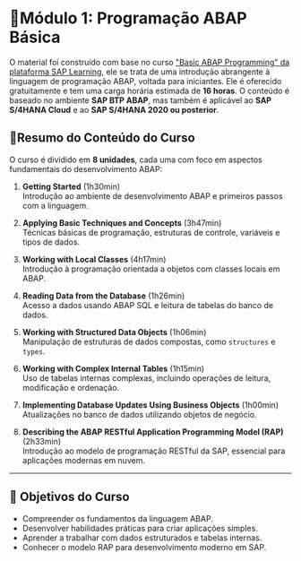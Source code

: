 # 🔹Módulo 1: Programação ABAP Básica

O material foi construído com base no curso ["Basic ABAP Programming" da plataforma SAP Learning](https://learning.sap.com/courses/basic-abap-programming), ele se trata de uma introdução abrangente à linguagem de programação ABAP, voltada para iniciantes. Ele é oferecido gratuitamente e tem uma carga horária estimada de **16 horas**. O conteúdo é baseado no ambiente **SAP BTP ABAP**, mas também é aplicável ao **SAP S/4HANA Cloud** e ao **SAP S/4HANA 2020 ou posterior**.

## 📘Resumo do Conteúdo do Curso

O curso é dividido em **8 unidades**, cada uma com foco em aspectos fundamentais do desenvolvimento ABAP:

1. **Getting Started** (1h30min)  
   Introdução ao ambiente de desenvolvimento ABAP e primeiros passos com a linguagem.

2. **Applying Basic Techniques and Concepts** (3h47min)  
   Técnicas básicas de programação, estruturas de controle, variáveis e tipos de dados.

3. **Working with Local Classes** (4h17min)  
   Introdução à programação orientada a objetos com classes locais em ABAP.

4. **Reading Data from the Database** (1h26min)  
   Acesso a dados usando ABAP SQL e leitura de tabelas do banco de dados.

5. **Working with Structured Data Objects** (1h06min)  
   Manipulação de estruturas de dados compostas, como `structures` e `types`.

6. **Working with Complex Internal Tables** (1h15min)  
   Uso de tabelas internas complexas, incluindo operações de leitura, modificação e ordenação.

7. **Implementing Database Updates Using Business Objects** (1h00min)  
   Atualizações no banco de dados utilizando objetos de negócio.

8. **Describing the ABAP RESTful Application Programming Model (RAP)** (2h33min)  
   Introdução ao modelo de programação RESTful da SAP, essencial para aplicações modernas em nuvem.

---

## 🎯 **Objetivos do Curso**
- Compreender os fundamentos da linguagem ABAP.
- Desenvolver habilidades práticas para criar aplicações simples.
- Aprender a trabalhar com dados estruturados e tabelas internas.
- Conhecer o modelo RAP para desenvolvimento moderno em SAP.
